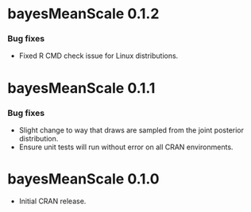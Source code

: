# bayesMeanScale 0.1.2

### Bug fixes

* Fixed R CMD check issue for Linux distributions.

# bayesMeanScale 0.1.1

### Bug fixes

* Slight change to way that draws are sampled from the joint posterior distribution.
* Ensure unit tests will run without error on all CRAN environments.

# bayesMeanScale 0.1.0

* Initial CRAN release.